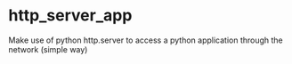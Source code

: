 # http_server_app
Make use of python http.server to access a python application through the network (simple way)
